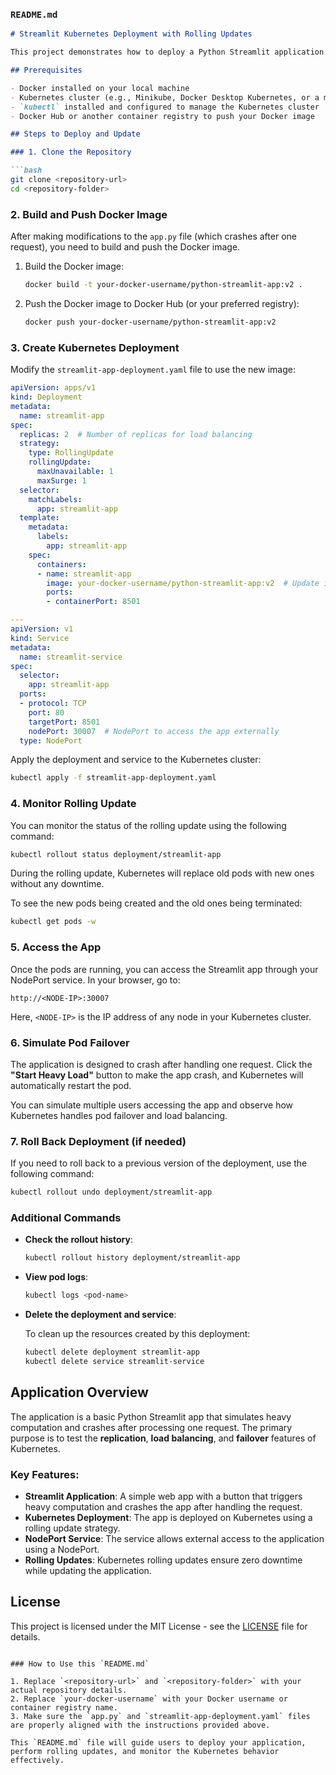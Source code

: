 ### `README.md`

```markdown
# Streamlit Kubernetes Deployment with Rolling Updates

This project demonstrates how to deploy a Python Streamlit application to a Kubernetes cluster and perform a **rolling update**. The application crashes after handling one request to test pod replication, load balancing, and failover behavior in Kubernetes.

## Prerequisites

- Docker installed on your local machine
- Kubernetes cluster (e.g., Minikube, Docker Desktop Kubernetes, or a managed Kubernetes service like EKS, GKE, or AKS)
- `kubectl` installed and configured to manage the Kubernetes cluster
- Docker Hub or another container registry to push your Docker image

## Steps to Deploy and Update

### 1. Clone the Repository

```bash
git clone <repository-url>
cd <repository-folder>
```

### 2. Build and Push Docker Image

After making modifications to the `app.py` file (which crashes after one request), you need to build and push the Docker image.

1. Build the Docker image:

   ```bash
   docker build -t your-docker-username/python-streamlit-app:v2 .
   ```

2. Push the Docker image to Docker Hub (or your preferred registry):

   ```bash
   docker push your-docker-username/python-streamlit-app:v2
   ```

### 3. Create Kubernetes Deployment

Modify the `streamlit-app-deployment.yaml` file to use the new image:

```yaml
apiVersion: apps/v1
kind: Deployment
metadata:
  name: streamlit-app
spec:
  replicas: 2  # Number of replicas for load balancing
  strategy:
    type: RollingUpdate
    rollingUpdate:
      maxUnavailable: 1
      maxSurge: 1
  selector:
    matchLabels:
      app: streamlit-app
  template:
    metadata:
      labels:
        app: streamlit-app
    spec:
      containers:
      - name: streamlit-app
        image: your-docker-username/python-streamlit-app:v2  # Update image to new version
        ports:
        - containerPort: 8501

---
apiVersion: v1
kind: Service
metadata:
  name: streamlit-service
spec:
  selector:
    app: streamlit-app
  ports:
  - protocol: TCP
    port: 80
    targetPort: 8501
    nodePort: 30007  # NodePort to access the app externally
  type: NodePort
```

Apply the deployment and service to the Kubernetes cluster:

```bash
kubectl apply -f streamlit-app-deployment.yaml
```

### 4. Monitor Rolling Update

You can monitor the status of the rolling update using the following command:

```bash
kubectl rollout status deployment/streamlit-app
```

During the rolling update, Kubernetes will replace old pods with new ones without any downtime.

To see the new pods being created and the old ones being terminated:

```bash
kubectl get pods -w
```

### 5. Access the App

Once the pods are running, you can access the Streamlit app through your NodePort service. In your browser, go to:

```
http://<NODE-IP>:30007
```

Here, `<NODE-IP>` is the IP address of any node in your Kubernetes cluster.

### 6. Simulate Pod Failover

The application is designed to crash after handling one request. Click the **"Start Heavy Load"** button to make the app crash, and Kubernetes will automatically restart the pod.

You can simulate multiple users accessing the app and observe how Kubernetes handles pod failover and load balancing.

### 7. Roll Back Deployment (if needed)

If you need to roll back to a previous version of the deployment, use the following command:

```bash
kubectl rollout undo deployment/streamlit-app
```

### Additional Commands

- **Check the rollout history**:
  
  ```bash
  kubectl rollout history deployment/streamlit-app
  ```

- **View pod logs**:

  ```bash
  kubectl logs <pod-name>
  ```

- **Delete the deployment and service**:

  To clean up the resources created by this deployment:

  ```bash
  kubectl delete deployment streamlit-app
  kubectl delete service streamlit-service
  ```

## Application Overview

The application is a basic Python Streamlit app that simulates heavy computation and crashes after processing one request. The primary purpose is to test the **replication**, **load balancing**, and **failover** features of Kubernetes.

### Key Features:

- **Streamlit Application**: A simple web app with a button that triggers heavy computation and crashes the app after handling the request.
- **Kubernetes Deployment**: The app is deployed on Kubernetes using a rolling update strategy.
- **NodePort Service**: The service allows external access to the application using a NodePort.
- **Rolling Updates**: Kubernetes rolling updates ensure zero downtime while updating the application.

## License

This project is licensed under the MIT License - see the [LICENSE](LICENSE) file for details.
```

### How to Use this `README.md`

1. Replace `<repository-url>` and `<repository-folder>` with your actual repository details.
2. Replace `your-docker-username` with your Docker username or container registry name.
3. Make sure the `app.py` and `streamlit-app-deployment.yaml` files are properly aligned with the instructions provided above.

This `README.md` file will guide users to deploy your application, perform rolling updates, and monitor the Kubernetes behavior effectively.